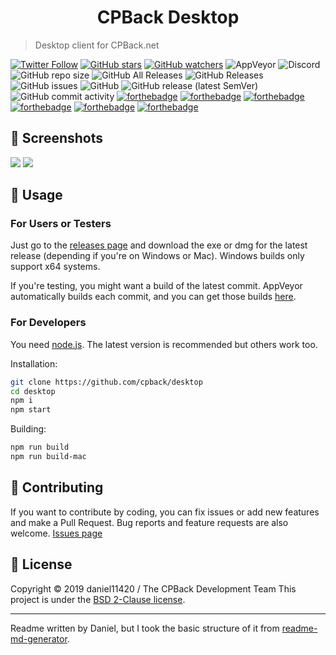 <h1 align="center">
CPBack Desktop
</h1>

> Desktop client for CPBack.net

[![Twitter Follow](https://img.shields.io/twitter/follow/CPenguinBack?style=social)](https://twitter.com/cpenguinback) [![GitHub stars](https://img.shields.io/github/stars/cpback/desktop?style=social)](https://github.com/cpback/desktop/stargazers) [![GitHub watchers](https://img.shields.io/github/watchers/cpback/desktop?style=social)](https://github.com/cpback/desktop/watchers)
![AppVeyor](https://img.shields.io/appveyor/build/daniel11420/backdesktop?style=for-the-badge) ![Discord](https://img.shields.io/discord/655572764358606898?style=for-the-badge) ![GitHub repo size](https://img.shields.io/github/repo-size/cpback/desktop?style=for-the-badge) ![GitHub All Releases](https://img.shields.io/github/downloads/cpback/desktop/total?style=for-the-badge) ![GitHub Releases](https://img.shields.io/github/downloads/cpback/desktop/latest/total?style=for-the-badge) ![GitHub issues](https://img.shields.io/github/issues/cpback/desktop?style=for-the-badge) ![GitHub](https://img.shields.io/github/license/cpback/desktop?style=for-the-badge) ![GitHub release (latest SemVer)](https://img.shields.io/github/v/release/cpback/desktop?style=for-the-badge) ![GitHub commit activity](https://img.shields.io/github/commit-activity/w/cpback/desktop?style=for-the-badge)
[![forthebadge](https://forthebadge.com/images/badges/gluten-free.svg)](https://forthebadge.com)  [![forthebadge](https://forthebadge.com/images/badges/uses-badges.svg)](https://forthebadge.com) [![forthebadge](https://forthebadge.com/images/badges/as-seen-on-tv.svg)](https://forthebadge.com) [![forthebadge](https://forthebadge.com/images/badges/compatibility-club-penguin.svg)](https://forthebadge.com) [![forthebadge](https://forthebadge.com/images/badges/made-with-javascript.svg)](https://forthebadge.com) [![forthebadge](https://forthebadge.com/images/badges/mom-made-pizza-rolls.svg)](https://forthebadge.com)

## 📸 Screenshots
![](https://image-host.club/0E4sPQdV.png)
![](https://image-host.club/bsLT9254.png)

## 🚀 Usage
### For Users or Testers
Just go to the [releases page](https://github.com/cpback/game/releases) and download the exe or dmg for the latest release (depending if you're on Windows or Mac).
Windows builds only support x64 systems.

If you're testing, you might want a build of the latest commit. AppVeyor automatically builds each commit, and you can get those builds [here](https://ci.appveyor.com/project/daniel11420/backdesktop/build/artifacts).

### For Developers
You need [node.js](https://nodejs.org). The latest version is recommended but others work too.

Installation: 
```sh
git clone https://github.com/cpback/desktop
cd desktop
npm i
npm start
```
Building:
```sh
npm run build
npm run build-mac
```
## 🤝 Contributing

If you want to contribute by coding, you can fix issues or add new features and make a Pull Request.
Bug reports and feature requests are also welcome.
[Issues page](https://github.com/cpback/desktop/issues)

## 📝 License

Copyright © 2019 daniel11420 / The CPBack Development Team
This project is under the [BSD 2-Clause license](https://github.com/cpback/desktop/blob/master/LICENSE).

---
Readme written by Daniel, but I took the basic structure of it from [readme-md-generator](https://github.com/kefranabg/readme-md-generator).